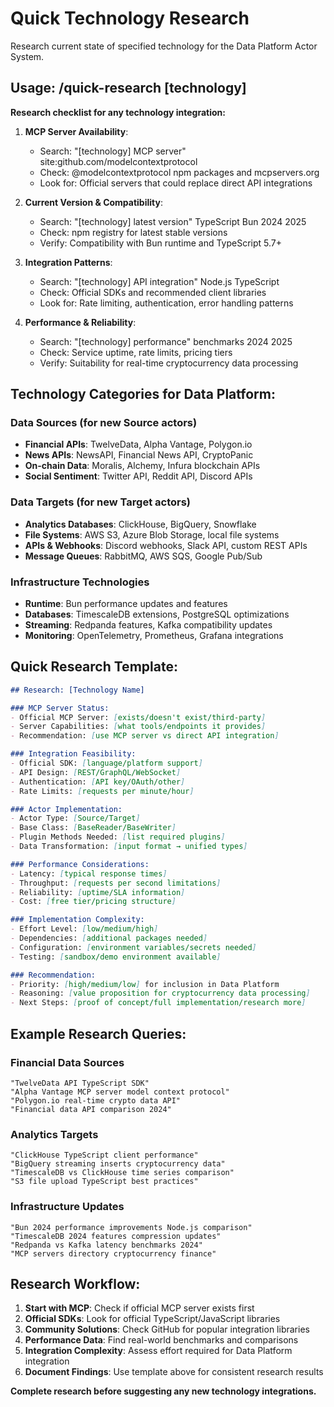 # Quick Technology Research

Research current state of specified technology for the Data Platform Actor System.

## Usage: /quick-research [technology]

**Research checklist for any technology integration:**

1. **MCP Server Availability**:
   - Search: "[technology] MCP server" site:github.com/modelcontextprotocol
   - Check: @modelcontextprotocol npm packages and mcpservers.org
   - Look for: Official servers that could replace direct API integrations

2. **Current Version & Compatibility**:
   - Search: "[technology] latest version" TypeScript Bun 2024 2025
   - Check: npm registry for latest stable versions
   - Verify: Compatibility with Bun runtime and TypeScript 5.7+

3. **Integration Patterns**:
   - Search: "[technology] API integration" Node.js TypeScript
   - Check: Official SDKs and recommended client libraries
   - Look for: Rate limiting, authentication, error handling patterns

4. **Performance & Reliability**:
   - Search: "[technology] performance" benchmarks 2024 2025
   - Check: Service uptime, rate limits, pricing tiers
   - Verify: Suitability for real-time cryptocurrency data processing

## Technology Categories for Data Platform:

### **Data Sources (for new Source actors)**
- **Financial APIs**: TwelveData, Alpha Vantage, Polygon.io
- **News APIs**: NewsAPI, Financial News API, CryptoPanic
- **On-chain Data**: Moralis, Alchemy, Infura blockchain APIs
- **Social Sentiment**: Twitter API, Reddit API, Discord APIs

### **Data Targets (for new Target actors)**  
- **Analytics Databases**: ClickHouse, BigQuery, Snowflake
- **File Systems**: AWS S3, Azure Blob Storage, local file systems
- **APIs & Webhooks**: Discord webhooks, Slack API, custom REST APIs
- **Message Queues**: RabbitMQ, AWS SQS, Google Pub/Sub

### **Infrastructure Technologies**
- **Runtime**: Bun performance updates and features
- **Databases**: TimescaleDB extensions, PostgreSQL optimizations
- **Streaming**: Redpanda features, Kafka compatibility updates
- **Monitoring**: OpenTelemetry, Prometheus, Grafana integrations

## Quick Research Template:

```markdown
## Research: [Technology Name]

### MCP Server Status:
- Official MCP Server: [exists/doesn't exist/third-party]
- Server Capabilities: [what tools/endpoints it provides]
- Recommendation: [use MCP server vs direct API integration]

### Integration Feasibility:
- Official SDK: [language/platform support]
- API Design: [REST/GraphQL/WebSocket]
- Authentication: [API key/OAuth/other]
- Rate Limits: [requests per minute/hour]

### Actor Implementation:
- Actor Type: [Source/Target]
- Base Class: [BaseReader/BaseWriter]
- Plugin Methods Needed: [list required plugins]
- Data Transformation: [input format → unified types]

### Performance Considerations:
- Latency: [typical response times]
- Throughput: [requests per second limitations]
- Reliability: [uptime/SLA information]
- Cost: [free tier/pricing structure]

### Implementation Complexity:
- Effort Level: [low/medium/high]
- Dependencies: [additional packages needed]
- Configuration: [environment variables/secrets needed]
- Testing: [sandbox/demo environment available]

### Recommendation:
- Priority: [high/medium/low] for inclusion in Data Platform
- Reasoning: [value proposition for cryptocurrency data processing]
- Next Steps: [proof of concept/full implementation/research more]
```

## Example Research Queries:

### **Financial Data Sources**
```
"TwelveData API TypeScript SDK"
"Alpha Vantage MCP server model context protocol"
"Polygon.io real-time crypto data API"
"Financial data API comparison 2024"
```

### **Analytics Targets**
```
"ClickHouse TypeScript client performance"
"BigQuery streaming inserts cryptocurrency data"
"TimescaleDB vs ClickHouse time series comparison"
"S3 file upload TypeScript best practices"
```

### **Infrastructure Updates**
```
"Bun 2024 performance improvements Node.js comparison"
"TimescaleDB 2024 features compression updates"
"Redpanda vs Kafka latency benchmarks 2024"
"MCP servers directory cryptocurrency finance"
```

## Research Workflow:

1. **Start with MCP**: Check if official MCP server exists first
2. **Official SDKs**: Look for official TypeScript/JavaScript libraries
3. **Community Solutions**: Check GitHub for popular integration libraries
4. **Performance Data**: Find real-world benchmarks and comparisons
5. **Integration Complexity**: Assess effort required for Data Platform integration
6. **Document Findings**: Use template above for consistent research results

**Complete research before suggesting any new technology integrations.**